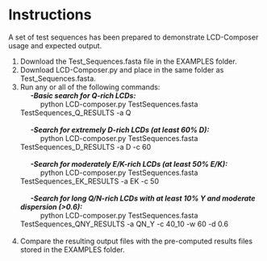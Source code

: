 # Instructions

A set of test sequences has been prepared to demonstrate LCD-Composer usage and expected output.

1. Download the Test_Sequences.fasta file in the EXAMPLES folder.
2. Download LCD-Composer.py and place in the same folder as Test_Sequences.fasta.<br/>
3. Run any or all of the following commands:<br/>
&nbsp;&nbsp;&nbsp;&nbsp;&nbsp;***-Basic search for Q-rich LCDs:***<br/>
&nbsp;&nbsp;&nbsp;&nbsp;&nbsp;&nbsp;&nbsp;&nbsp;&nbsp;&nbsp;python LCD-composer.py TestSequences.fasta TestSequences_Q_RESULTS -a Q<br/><br/>
&nbsp;&nbsp;&nbsp;&nbsp;&nbsp;***-Search for extremely D-rich LCDs (at least 60% D):***<br/>
&nbsp;&nbsp;&nbsp;&nbsp;&nbsp;&nbsp;&nbsp;&nbsp;&nbsp;&nbsp;python LCD-composer.py TestSequences.fasta TestSequences_D_RESULTS -a D -c 60<br/><br/>
&nbsp;&nbsp;&nbsp;&nbsp;&nbsp;***-Search for moderately E/K-rich LCDs (at least 50% E/K):***<br/>
&nbsp;&nbsp;&nbsp;&nbsp;&nbsp;&nbsp;&nbsp;&nbsp;&nbsp;&nbsp;python LCD-composer.py TestSequences.fasta TestSequences_EK_RESULTS -a EK -c 50<br/><br/>
&nbsp;&nbsp;&nbsp;&nbsp;&nbsp;***-Search for long Q/N-rich LCDs with at least 10% Y and moderate dispersion (>0.6):***<br/>
&nbsp;&nbsp;&nbsp;&nbsp;&nbsp;&nbsp;&nbsp;&nbsp;&nbsp;&nbsp;python LCD-composer.py TestSequences.fasta TestSequences_QNY_RESULTS -a QN_Y -c 40_10 -w 60 -d 0.6<br/><br/>
4. Compare the resulting output files with the pre-computed results files stored in the EXAMPLES folder.
